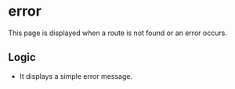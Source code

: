 # error

This page is displayed when a route is not found or an error occurs.

## Logic

- It displays a simple error message.
